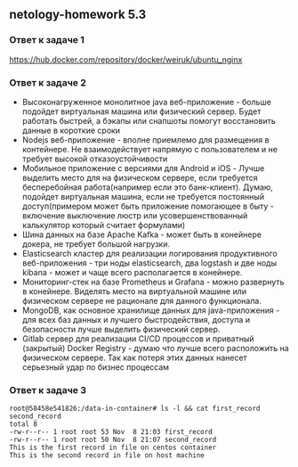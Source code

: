 ## netology-homework 5.3 ##

### Ответ к задаче 1

https://hub.docker.com/repository/docker/weiruk/ubuntu_nginx


### Ответ к задаче 2

* Высоконагруженное монолитное java веб-приложение - больше подойдет виртуальная машина или физический сервер. Будет работать быстрей, а бэкапы или снапшоты помогут восстановить данные в короткие сроки
* Nodejs веб-приложение - вполне приемлемо для размещения в контейнере. Не взаимодействует напрямую с пользователем и не требует высокой отказоустойчивости
* Мобильное приложение c версиями для Android и iOS - Лучше выделить место для на физическом сервере, если требуется бесперебойная работа(например если это банк-клиент). Думаю, подойдет виртуальная машина, если не требуется постоянный доступ(примером может быть приложение помогающее в быту - включение выключение люстр или усовершенствованный калькулятор который считает формулами)
* Шина данных на базе Apache Kafka - может быть в конейнере докера, не требует большой нагрузки.
* Elasticsearch кластер для реализации логирования продуктивного веб-приложения - три ноды elasticsearch, два logstash и две ноды kibana - может и чаще всего располагается в конейнере.
* Мониторинг-стек на базе Prometheus и Grafana - можно развернуть в конейнере. Виделять место на виртуальной машине или физическом сервере не рационале для данного функционала.
* MongoDB, как основное хранилище данных для java-приложения - для всех баз данных и лучшего быстродействия, доступа и безопасности лучше выделить физический сервер.
* Gitlab сервер для реализации CI/CD процессов и приватный (закрытый) Docker Registry - думаю что лучше всего расположить на физическом сервере. Так как потеря этих данных нанесет серьезный удар по бизнес процессам  


### Ответ к задаче 3

```ubuntu
root@58458e541826:/data-in-container# ls -l && cat first_record second_record
total 8
-rw-r--r-- 1 root root 53 Nov  8 21:03 first_record
-rw-r--r-- 1 root root 50 Nov  8 21:07 second_record
This is the first record in file on centos container
This is the second record in file on host machine
```
